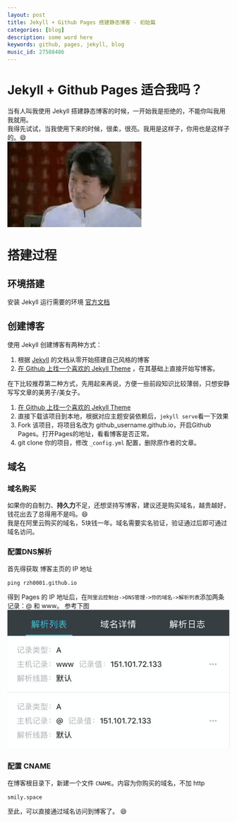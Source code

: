 ```yaml
---
layout: post
title: Jekyll + Github Pages 搭建静态博客 - 初始篇  
categories: [blog]
description: some word here
keywords: github, pages, jekyll, blog
music_id: 27588486
---
```

# Jekyll + Github Pages 适合我吗？
当有人叫我使用 Jekyll 搭建静态博客的时候，一开始我是拒绝的，不能你叫我用我就用。  
我得先试试，当我使用下来的时候，很柔，很亮。我用是这样子，你用也是这样子的。:smile:  
![](/images/blog/Jackie-shake-head.gif)


# 搭建过程

## 环境搭建

安装 Jekyll 运行需要的环境 [官方文档](http://jekyllcn.com/docs/installation/)

## 创建博客

使用 Jekyll 创建博客有两种方式：  
1. 根据 [Jekyll](http://jekyllcn.com/docs/quickstart/) 的文档从零开始搭建自己风格的博客
2. [在 Github 上找一个喜欢的 Jekyll Theme](https://github.com/search?p=1&q=topic%3Ajekyll-theme&type=Repositories&utf8=%E2%9C%93) ，在其基础上直接开始写博客。  

在下比较推荐第二种方式，先用起来再说，方便一些前段知识比较薄弱，只想安静写写文章的美男子/美女子。

1. [在 Github 上找一个喜欢的 Jekyll Theme](https://github.com/search?p=1&q=topic%3Ajekyll-theme&type=Repositories&utf8=%E2%9C%93)   
2. 直接下载该项目到本地，根据对应主题安装依赖后，`jekyll serve`看一下效果
3. Fork 该项目，将项目名改为 github_username.github.io，开启Github Pages。打开Pages的地址，看看博客是否正常。  
4. git clone 你的项目，修改 `_config.yml` 配置，删除原作者的文章。

## 域名
### 域名购买
如果你的自制力、**持久力**不足，还想坚持写博客，建议还是购买域名，越贵越好，钱花出去了总得用不是吗。:smile:  
我是在阿里云购买的域名，5块钱一年。域名需要实名验证，验证通过后即可通过域名访问。
### 配置DNS解析
首先得获取 博客主页的 IP 地址  
```
ping rzh0001.github.io
```
得到 Pages 的 IP 地址后，在`阿里云控制台->DNS管理->你的域名->解析列表`添加两条记录：@ 和 www。  参考下图  
![](/images/blog/dns-config.jpg)


### 配置 CNAME
在博客根目录下，新建一个文件 `CNAME`。内容为你购买的域名，不加 http
```
smily.space
```
至此，可以直接通过域名访问到博客了。 :smile:
 
